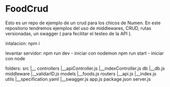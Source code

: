 # FoodCrud
Esto es un repo de ejemplo de un crud para los chicos de Numen.
En este repositorio tendremos ejemplos del uso de middlewares, CRUD, rutas versionadas, un swagger ( para fecilitar el testeo de la API ).

intalacion: 
    npm i

levantar servidor: 
    npm run dev - iniciar con nodemon
    npm run start - iniciar con node

folders:
    src
        |__
        controllers
            |__apiController.js
            |__indexController.js
        db
            |__db.js
        middleware
            |__validarID.js
        models
            |__foods.js
        routers
            |__api.js
            |__index.js
        utils
            |__specification.yaml
            |__swagger.js
    app.js
    package.json
    server.js
    
